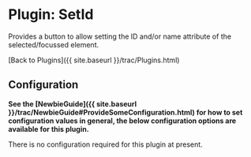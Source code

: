 # Plugin: SetId

Provides a button to allow setting the ID and/or name attribute of the selected/focussed element.

[Back to Plugins]({{ site.baseurl }}/trac/Plugins.html)

## Configuration

**See the [NewbieGuide]({{ site.baseurl }}/trac/NewbieGuide#ProvideSomeConfiguration.html) for how to set configuration values in general, the below configuration options are available for this plugin.**

There is no configuration required for this plugin at present.
